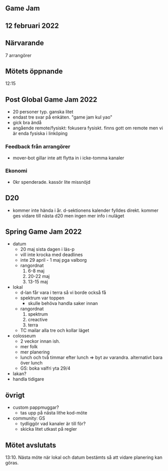## Game Jam
## 12 februari 2022

## Närvarande

7 arrangörer

## Mötets öppnande

12:15

## Post Global Game Jam 2022

- 20 personer typ. ganska litet
- endast tre svar på enkäten. "game jam kul yao"
- gick bra ändå
- angående remote/fysiskt: fokusera fysiskt. finns gott om remote men vi är enda fysiska i linköping

### Feedback från arrangörer

- mover-bot gillar inte att flytta in i icke-tomma kanaler

### Ekonomi

- 0kr spenderade. kassör lite missnöjd

## D20

- kommer inte hända i år. d-sektionens kalender fylldes direkt. kommer ges vidare till nästa d20 men ingen mer info i nuläget

## Spring Game Jam 2022

- datum
  - 20 maj sista dagen i läs-p
  - vill inte krocka med deadlines
  - inte 29 april - 1 maj pga valborg
  - rangordnat
    1. 6-8 maj
    2. 20-22 maj
    3. 13-15 maj
- lokal
  - d-lan får vara i terra så vi borde också få
  - spektrum var toppen
    - skulle behöva handla saker innan
  - rangordnat
    1. spektrum
    2. creactive
    3. terra
  - TC mailar alla tre och kollar läget
- colosseum
  - 2 veckor innan ish.
  - mer folk
  - mer planering
  - lunch och två timmar efter lunch => byt av varandra. alternativt bara över lunch
  - GS: boka valfri yta 29/4
- lakan?
- handla tidigare

## övrigt

- custom pappmuggar?
  - tas upp på nästa lithe kod-möte
- community: GS
  - tydliggör vad kanaler är till för?
  - skicka litet utkast på regler

## Mötet avslutats

13:10. Nästa möte när lokal och datum bestämts så att vidare planering kan göras.
